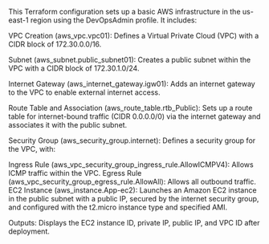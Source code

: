 This Terraform configuration sets up a basic AWS infrastructure in the us-east-1 region using the DevOpsAdmin profile. It includes:

VPC Creation (aws_vpc.vpc01): Defines a Virtual Private Cloud (VPC) with a CIDR block of 172.30.0.0/16.

Subnet (aws_subnet.public_subnet01): Creates a public subnet within the VPC with a CIDR block of 172.30.1.0/24.

Internet Gateway (aws_internet_gateway.igw01): Adds an internet gateway to the VPC to enable external internet access.

Route Table and Association (aws_route_table.rtb_Public): Sets up a route table for internet-bound traffic (CIDR 0.0.0.0/0) via the internet gateway and associates it with the public subnet.

Security Group (aws_security_group.internet): Defines a security group for the VPC, with:

Ingress Rule (aws_vpc_security_group_ingress_rule.AllowICMPV4): Allows ICMP traffic within the VPC.
Egress Rule (aws_vpc_security_group_egress_rule.AllowAll): Allows all outbound traffic.
EC2 Instance (aws_instance.App-ec2): Launches an Amazon EC2 instance in the public subnet with a public IP, secured by the internet security group, and configured with the t2.micro instance type and specified AMI.

Outputs: Displays the EC2 instance ID, private IP, public IP, and VPC ID after deployment.
